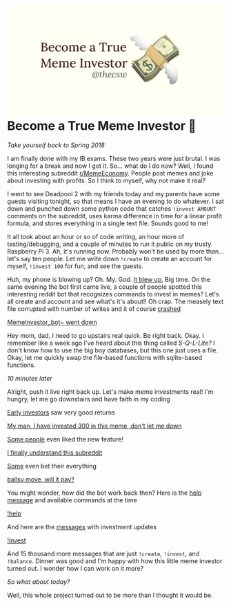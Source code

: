 ![preview](./preview.png)
Become a True Meme Investor 💸
=============================

*Take yourself back to Spring 2018*

I am finally done with my IB exams. These two years were just brutal. I
was longing for a break and now I got it. So... what do I do now? Well,
I found this interesting subreddit
[r/MemeEconomy](https://reddit.com/r/MemeEconomy). People post memes and
joke about investing with profits. So I think to myself, why not make it
real?

I went to see Deadpool 2 with my friends today and my parents have some
guests visiting tonight, so that means I have an evening to do whatever.
I sat down and punched down some python code that catches
`!invest AMOUNT` comments on the subreddit, uses karma difference in
time for a linear profit formula, and stores everything in a single text
file. Sounds good to me!

It all took about an hour or so of code writing, an hour more of
testing/debugging, and a couple of minutes to run it public on my trusty
Raspberry Pi 3. Ah, it\'s running now. Probably won\'t be used by more
than... let\'s say ten people. Let me write down `!create` to create an
account for myself, `!invest 100` for fun, and see the guests.

Huh, my phone is blowing up? Oh. My. God. [It blew
up.](https://www.reddit.com/r/MemeEconomy/comments/8lc19o/just_made_this_format_have_i_struck_gold/)
Big time. On the same evening the bot first came live, a couple of
people spotted this interesting reddit bot that recognizes commands to
invest in memes? Let\'s all create and account and see what\'s it\'s
about!! Oh crap. The measely text file corrupted with number of writes
and it of course
[crashed](https://www.reddit.com/r/MemeEconomy/comments/8lc19o/comment/dzetc6b)

[MemeInvestor_bot~ went down](create.png)

Hey mom, dad, I need to go upstairs real quick. Be right back. Okay. I
remember like a week ago I\'ve heard about this thing called
*S-Q-L-Lite?* I don\'t know how to use the big boy databases, but this
one just uses a file. Okay, let me quickly swap the file-based functions
with sqlite-based functions.

*10 minutes later*

Alright, push it live right back up. Let\'s make meme investments real!
I\'m hungry, let me go downstairs and have faith in my coding

[Early
investors](https://www.reddit.com/r/MemeEconomy/comments/8lc19o/comment/dzeefkl)
saw very good returns

[My man, I have invested 300 in this meme, don't let me down](300.png)

[Some
people](https://www.reddit.com/r/MemeEconomy/comments/8lc19o/comment/dzecssj)
even liked the new feature!

[I finally understand this subreddit](invest.png)

[Some](https://www.reddit.com/r/MemeEconomy/comments/8lc19o/comment/dzeeev4)
even bet their everything

[ballsy move, will it pay?](full_invest_.png)

You might wonder, how did the bot work back then? Here is the [help
message](https://www.reddit.com/r/MemeEconomy/comments/8lc19o/comment/dzet1ec)
and available commands at the time

[!help](help.png)

And here are the
[messages](https://www.reddit.com/r/MemeEconomy/comments/8lc19o/comment/dzed7e6)
with investment updates

[!invest](update.png)

And 15 thousand more messages that are just `!create`, `!invest`, and
`!balance`. Dinner was good and I\'m happy with how this little meme
investor turned out. I wonder how I can work on it more?

*So what about today?*

Well, this whole project turned out to be more than I thought it would
be.
